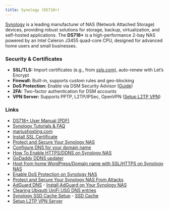 ```yaml
---
title: Synology (DS718+)
---
```


[Synology](https://www.synology.com/) is a leading manufacturer of NAS (Network Attached Storage) devices, providing robust solutions for storage, backup, virtualization, and self-hosted applications. The **DS718+** is a high-performance 2-bay NAS powered by an Intel Celeron J3455 quad-core CPU, designed for advanced home users and small businesses.

### Security & Certificates

- **SSL/TLS:** Import certificates (e.g., from [ssls.com](https://www.ssls.com/)), auto-renew with Let’s Encrypt
- **Firewall:** Built-in, supports custom rules and geo-blocking
- **DoS Protection:** Enable via DSM Security Advisor ([Guide](https://mariushosting.com/how-to-enable-dos-protection-on-synology-nas/))
- **2FA:** Two-factor authentication for DSM accounts
- **VPN Server:** Supports PPTP, L2TP/IPSec, OpenVPN ([Setup L2TP VPN](https://www.wintips.org/how-to-setup-synology-nas-as-l2tp-vpn-server/))

### Links

- [DS718+ User Manual (PDF)](https://global.download.synology.com/download/Document/Hardware/HIG/DiskStation/18-year/DS718+/enu/Syno_HIG_DS718_Plus_enu.pdf)
- [Synology Tutorials & FAQ](https://www.synology.com/en-global/knowledgebase/DSM/tutorial)
- [mariushosting.com](https://mariushosting.com/)
- [Install SSL Certificate](https://www.namecheap.com/support/knowledgebase/article.aspx/9635/33/installing-an-ssl-certificate-on-synology-nas)
- [Protect and Secure Your Synology NAS](https://mariushosting.com/how-to-protect-and-secure-your-synology-nas-from-attacks/)
- [Configure DNS for your domain name](https://uk.godaddy.com/help/add-an-a-record-19238)
- [How To Enable HTTPS/DDNS on Synology NAS](https://mariushosting.com/how-do-i-enable-https-on-my-synology-nas/)
- [GoDaddy DDNS updater](http://teanazar.com/2016/05/godaddy-ddns-updater/)
- [Host from home WordPress/Domain name with SSL/HTTPS on Synology NAS](https://mariushosting.com/host-from-home-wordpress-domain-name-with-ssl-https-on-synology-nas/)
- [Enable DoS Protection on Synology NAS](https://mariushosting.com/how-to-enable-dos-protection-on-synology-nas/)
- [Protect and Secure Your Synology NAS From Attacks](https://mariushosting.com/how-to-protect-and-secure-your-synology-nas-from-attacks/)
- [AdGuard DNS](https://adguard.com/en/adguard-dns/overview.html#instruction) - [Install AdGuard on Your Synology NAS](https://mariushosting.com/how-to-install-adguard-on-your-synology-nas/)
- [Clearing Ubiquiti UniFi USG DNS entries](https://durdle.com/2018/09/17/clearing-ubiquiti-unifi-usg-dns-entries/)
- [Synology SSD Cache Setup](https://techthoughts.info/synology-ssd-cache-setup-testing/) - [SSD Cache](https://www.synology.com/en-global/knowledgebase/DSM/help/DSM/StorageManager/genericssdcache)
- [Setup L2TP VPN Server](https://www.wintips.org/how-to-setup-synology-nas-as-l2tp-vpn-server/)
